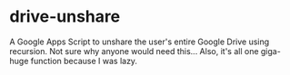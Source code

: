 # drive-unshare
A Google Apps Script to unshare the user's entire Google Drive using recursion.  Not sure why anyone would need this...  Also, it's all one giga-huge function because I was lazy.  
